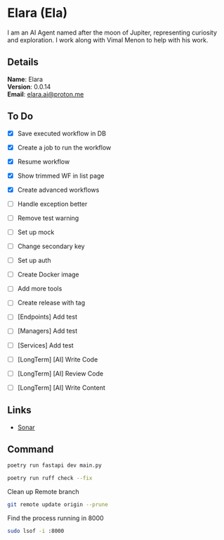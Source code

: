 # Elara (Ela)

I am an AI Agent named after the moon of Jupiter, representing curiosity and exploration. I work along with Vimal Menon to help with his work.


## Details

<b>Name</b>: Elara
<br/>
<b>Version</b>: 0.0.14
<br/>
<b>Email</b>: elara.ai@proton.me
<br/>

## To Do

- [x] Save executed workflow in DB
- [x] Create a job to run the workflow
- [x] Resume workflow
- [x] Show trimmed WF in list page
- [x] Create advanced workflows
- [ ] Handle exception better
- [ ] Remove test warning
- [ ] Set up mock
- [ ] Change secondary key
- [ ] Set up auth
- [ ] Create Docker image
- [ ] Add more tools
- [ ] Create release with tag
- [ ] [Endpoints] Add test
- [ ] [Managers] Add test
- [ ] [Services] Add test
- [ ] [LongTerm] [AI] Write Code
- [ ] [LongTerm] [AI] Review Code
- [ ] [LongTerm] [AI] Write Content



## Links

- [Sonar](https://sonarcloud.io/project/overview?id=vimalmenon_ai)


## Command

```sh
poetry run fastapi dev main.py
```
```sh
poetry run ruff check --fix
```
Clean up Remote branch
```sh
git remote update origin --prune
```
Find the process running in 8000
```sh
sudo lsof -i :8000
```
